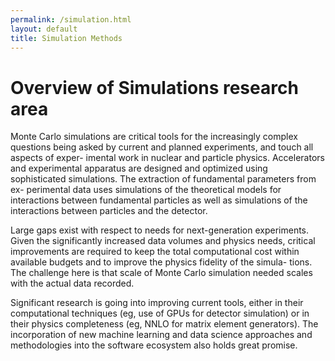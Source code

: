 ```yaml
---
permalink: /simulation.html
layout: default
title: Simulation Methods
---
```


# Overview of Simulations research area

Monte Carlo simulations are critical tools for the increasingly complex questions being asked by current and planned experiments, and touch all aspects of exper- imental work in nuclear and particle physics. Accelerators and experimental apparatus are designed and optimized using sophisticated simulations. The extraction of fundamental parameters from ex- perimental data uses simulations of the theoretical models for interactions between fundamental particles as well as simulations of the interactions between particles and the detector.

Large gaps exist with respect to needs for next-generation experiments. Given the significantly increased data volumes and physics needs, critical improvements are required to keep the total computational cost within available budgets and to improve the physics fidelity of the simula- tions. The challenge here is that scale of Monte Carlo simulation needed scales with the actual data recorded.

Significant research is going into improving current tools, either in their computational techniques (eg, use of GPUs for
detector simulation) or in their physics completeness (eg, NNLO for matrix element generators).
The incorporation of new machine learning and data science approaches and methodologies into the software ecosystem also holds great promise.
